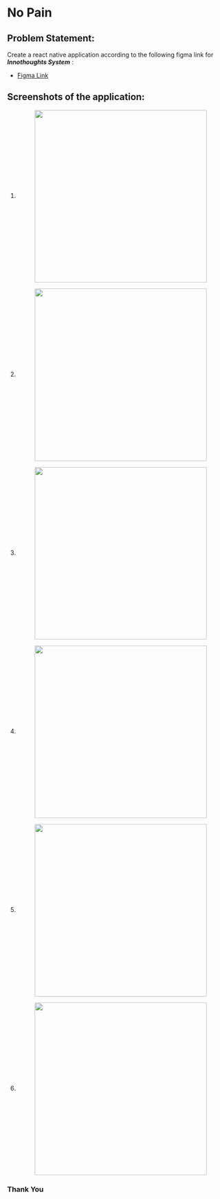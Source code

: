 # No Pain
## Problem Statement:
Create a react native application according to the following figma link for **_Innothoughts System_** :
- [Figma Link](https://www.figma.com/file/ECu6iChAumA32Fu1SXbgEj/Pain-score?node-id=0%3A1&t=QjrLdGVWL6VKsIfv-1)
## Screenshots of the application:

1. <p align="center"><img align="center" height="400em" src="https://user-images.githubusercontent.com/60578902/210117341-ba90194b-7680-420b-b698-0917aa160cb4.jpg" /></p>

2. <p align="center"><img align="center" height="400em" src="https://user-images.githubusercontent.com/60578902/210117342-b98165de-0f05-47d1-a3c4-7ef524125023.jpg" /></p>

3. <p align="center"><img align="center" height="400em" src="https://user-images.githubusercontent.com/60578902/210117343-603ab0b5-9a04-4a97-90a7-5350fadec6c4.jpg" /></p>

4. <p align="center"><img align="center" height="400em" src="https://user-images.githubusercontent.com/60578902/210117347-cf4215ec-e0f8-4b55-86ca-ae684ff7eb89.jpg" /></p>

5. <p align="center"><img align="center" height="400em" src="https://user-images.githubusercontent.com/60578902/210117348-34125617-9731-4f9e-8705-6784906318ad.jpg" /></p>

6. <p align="center"><img align="center" height="400em" src="https://user-images.githubusercontent.com/60578902/210117349-b6800bba-f051-40a4-bfbc-76f11a359315.jpg" /></p>

### Thank You
